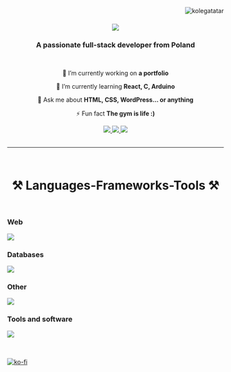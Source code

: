 
<img align="right" src="https://komarev.com/ghpvc/?username=kolegatatar&label=visitors&color=B09E8D&style=flat" alt="kolegatatar" />


<!-- Intro  -->

</h3>
<h1 align="center">
    <img src="https://readme-typing-svg.herokuapp.com/?font=Righteous&size=35&center=true&vCenter=true&width=500&height=70&duration=4000&color=B09E8D&lines=Hi+There!+👋;+I'm+Wiktor+Tatarynowicz!;" />

</h1>

<h3 align="center">A passionate full-stack developer from Poland </h3>
<br>


<!-- About Section -->
<div align="center">
 
 🔭 I’m currently working on **a portfolio**
 
 🌱 I’m currently learning **React, C, Arduino**

💬 Ask me about **HTML, CSS, WordPress... or anything**

⚡ Fun fact **The gym is life :)**

 </div>
<div align="center"> 
  <a href="mailto:wiktor.tatarynowicz@gmail.com">
    <img src="https://img.shields.io/badge/Gmail-333333?style=for-the-badge&logo=gmail&logoColor=red" />
  </a>
  <a href="" target="_blank">
    <img src="https://img.shields.io/badge/LinkedIn-0077B5?style=for-the-badge&logo=linkedin&logoColor=white" target="_blank" />
  </a>
  <a href= "https://kolegatatar.github.io/Portfolio/" target="_blank">
     <img src="https://img.shields.io/badge/Portfolio-FF5722?style=for-the-badge&logo=todoist&logoColor=white" target="_blank" />
  </a>
</div>
<br/>
<hr/>
<br/>

<h1 align="center">⚒️ Languages-Frameworks-Tools ⚒️ </h1>
<br>
<div align="left">
    <h3 align="left" ><b>Web</b></h3>
    <img src="https://skillicons.dev/icons?i=bootstrap,html,css,javascript,laravel,typescript,wordpress,express,react" /><br>
    <h3 align="left"><b>Databases</b></h3>
    <img src="https://skillicons.dev/icons?i=mysql,php,nodejs,postgresql,prisma" /><br>
    <h3 align="left"><b>Other</b></h3>
    <img src="https://skillicons.dev/icons?i=cpp,java,dotnet,cs,c" /><br>
    <h3 align="left"><b>Tools and software</b></h3>
     <img src="https://skillicons.dev/icons?i=vscode,github,figma,git,postman,visualstudio,notion,idea,npm,webstorm" /><br>
</div>
<br/>
<br/>

[![ko-fi](https://ko-fi.com/img/githubbutton_sm.svg)](https://ko-fi.com/Y8Y812MARK)
<br/>
<!--<hr/>
<br/>

<!--
<p align="left">
  <a href="https://github.com/KolegaTatar?tab=repositories" target="_blank"><img alt="All Repositories" title="All Repositories" src="https://img.shields.io/badge/-All%20Repos-2962FF?style=for-the-badge&logo=koding&logoColor=white"/></a>
</p>

<br/>
<hr/>
<br/>
-->


